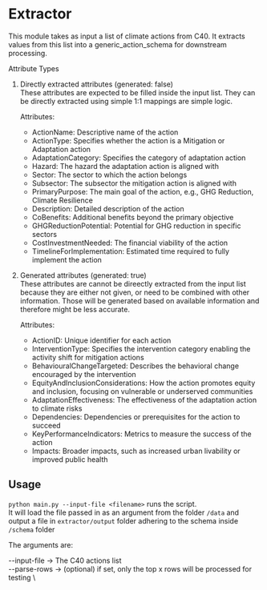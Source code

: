 # Extractor

This module takes as input a list of climate actions from C40. It extracts values from this list into a generic_action_schema for downstream processing.

Attribute Types

1. Directly extracted attributes (generated: false) \
   These attributes are expected to be filled inside the input list. They can be directly extracted using simple 1:1 mappings are simple logic.

   Attributes:

   - ActionName: Descriptive name of the action
   - ActionType: Specifies whether the action is a Mitigation or Adaptation action
   - AdaptationCategory: Specifies the category of adaptation action
   - Hazard: The hazard the adaptation action is aligned with
   - Sector: The sector to which the action belongs
   - Subsector: The subsector the mitigation action is aligned with
   - PrimaryPurpose: The main goal of the action, e.g., GHG Reduction, Climate Resilience
   - Description: Detailed description of the action
   - CoBenefits: Additional benefits beyond the primary objective
   - GHGReductionPotential: Potential for GHG reduction in specific sectors
   - CostInvestmentNeeded: The financial viability of the action
   - TimelineForImplementation: Estimated time required to fully implement the action

2. Generated attributes (generated: true) \
   These attributes are cannot be direectly extracted from the input list because they are either not given, or need to be combined with other information. Those will be generated based on available information and therefore might be less accurate.

   Attributes:

   - ActionID: Unique identifier for each action
   - InterventionType: Specifies the intervention category enabling the activity shift for mitigation actions
   - BehaviouralChangeTargeted: Describes the behavioral change encouraged by the intervention
   - EquityAndInclusionConsiderations: How the action promotes equity and inclusion, focusing on vulnerable or underserved communities
   - AdaptationEffectiveness: The effectiveness of the adaptation action to climate risks
   - Dependencies: Dependencies or prerequisites for the action to succeed
   - KeyPerformanceIndicators: Metrics to measure the success of the action
   - Impacts: Broader impacts, such as increased urban livability or improved public health

## Usage

`python main.py --input-file <filename>` runs the script. \
It will load the file passed in as an argument from the folder `/data` and output a file in `extractor/output` folder adhering to the schema inside `/schema` folder

The arguments are:

--input-file -> The C40 actions list \
--parse-rows -> (optional) if set, only the top x rows will be processed for testing \
